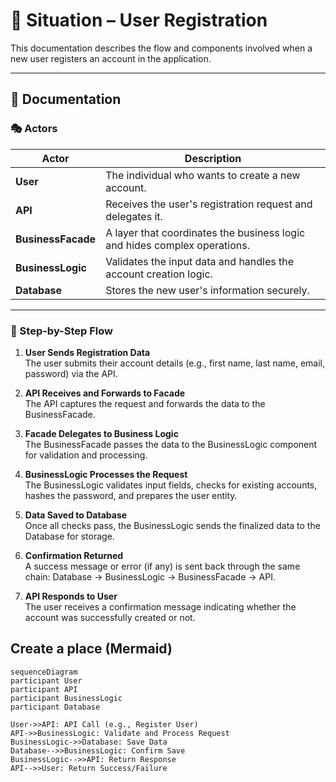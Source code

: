 # 👤 Situation – User Registration

This documentation describes the flow and components involved when a new user registers an account in the application.

---

## 📘 Documentation

### 🎭 Actors

| Actor             | Description                                                                 |
|-------------------|-----------------------------------------------------------------------------|
| **User**          | The individual who wants to create a new account.                           |
| **API**           | Receives the user's registration request and delegates it.                  |
| **BusinessFacade**| A layer that coordinates the business logic and hides complex operations.   |
| **BusinessLogic** | Validates the input data and handles the account creation logic.            |
| **Database**      | Stores the new user's information securely.                                 |

---

### 🔄 Step-by-Step Flow

1. **User Sends Registration Data**  
   The user submits their account details (e.g., first name, last name, email, password) via the API.

2. **API Receives and Forwards to Facade**  
   The API captures the request and forwards the data to the BusinessFacade.

3. **Facade Delegates to Business Logic**  
   The BusinessFacade passes the data to the BusinessLogic component for validation and processing.

4. **BusinessLogic Processes the Request**  
   The BusinessLogic validates input fields, checks for existing accounts, hashes the password, and prepares the user entity.

5. **Data Saved to Database**  
   Once all checks pass, the BusinessLogic sends the finalized data to the Database for storage.

6. **Confirmation Returned**  
   A success message or error (if any) is sent back through the same chain: Database → BusinessLogic → BusinessFacade → API.

7. **API Responds to User**  
   The user receives a confirmation message indicating whether the account was successfully created or not.

## Create a place (Mermaid)

```mermaid
sequenceDiagram
participant User
participant API
participant BusinessLogic
participant Database

User->>API: API Call (e.g., Register User)
API->>BusinessLogic: Validate and Process Request
BusinessLogic->>Database: Save Data
Database-->>BusinessLogic: Confirm Save
BusinessLogic-->>API: Return Response
API-->>User: Return Success/Failure
```